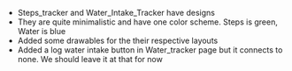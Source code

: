 * Steps_tracker and Water_Intake_Tracker have designs
* They are quite minimalistic and have one color scheme. Steps is green, Water is blue
* Added some drawables for the their respective layouts
* Added a log water intake button in Water_tracker page but it connects to none. We should leave it at that for now

